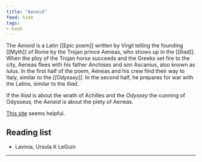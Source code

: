 ```yaml
---
title: "Aeneid"
feed: hide
tags:
- book
---
```


The _Aeneid_ is a Latin [[Epic poem]] written by Virgil telling the founding [[Myth]] of Rome by the Trojan prince Aeneas, who shows up in the [[Iliad]]. When the ploy of the Trojan horse succeeds and the Greeks set fire to the city, Aeneas flees with his father Anchises and son Ascanius, also known as Iulus. In the first half of the poem, Aeneas and his crew find their way to Italy, similar to the _[[Odyssey]]_. In the second half, he prepares for war with the Latins, similar to the _Iliad_.

If the _Iliad_ is about the wrath of Achilles and the _Odyssey_ the cunning of Odysseus, the _Aeneid_ is about the piety of Aeneas.

[This site](https://aeneid.co/) seems helpful.


## Reading list

* Lavinia, Ursula K LeGuin


---